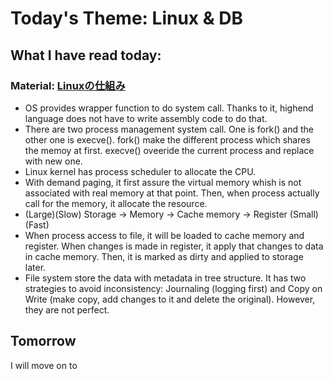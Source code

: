 # Today's Theme: Linux & DB
    
## What I have read today:
### Material: [Linuxの仕組み]()
- OS provides wrapper function to do system call. Thanks to it, highend language does not have to write assembly code to do that.
- There are two process management system call. One is fork() and the other one is execve(). fork() make the different process which shares the memoy at first. execve() oveeride the current process and replace with new one.
- Linux kernel has process scheduler to allocate the CPU. 
- With demand paging, it first assure the virtual memory whish is not associated with real memory at that point. Then, when process actually call for the memory, it allocate the resource. 
- (Large)(Slow)  Storage -> Memory -> Cache memory -> Register (Small)(Fast)
- When process access to file, it will be loaded to cache memory and register. When changes is made in register, it apply that changes to data in cache memory. Then, it is marked as dirty and applied to storage later.
- File system store the data with metadata in tree structure. It has two strategies to avoid inconsistency: Journaling (logging first) and Copy on Write (make copy, add changes to it and delete the original). However, they are not perfect.


## Tomorrow
I will move on to []()
